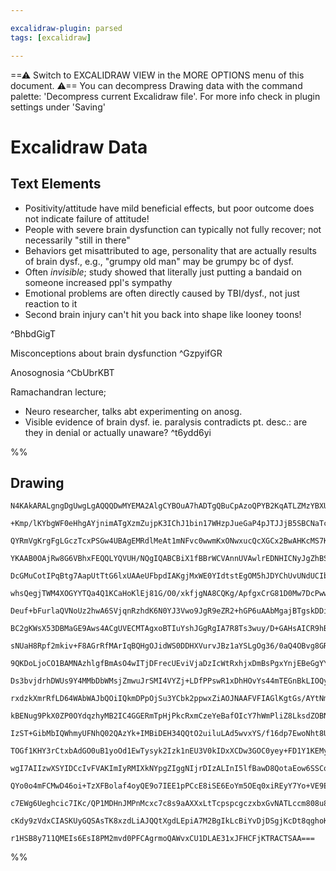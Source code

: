 ```yaml
---

excalidraw-plugin: parsed
tags: [excalidraw]

---
```

==⚠  Switch to EXCALIDRAW VIEW in the MORE OPTIONS menu of this document. ⚠== You can decompress Drawing data with the command palette: 'Decompress current Excalidraw file'. For more info check in plugin settings under 'Saving'


# Excalidraw Data
## Text Elements
- Positivity/attitude have mild beneficial effects, but poor outcome does not indicate failure of attitude!
- People with severe brain dysfunction can typically not fully recover; not necessarily "still in there"
- Behaviors get misattributed to age, personality that are actually results of brain dysf., e.g., "grumpy old man" may be grumpy bc of dysf. 
- Often *invisible*; study showed that literally just putting a bandaid on someone increased ppl's sympathy 
- Emotional problems are often directly caused by TBI/dysf., not just reaction to it
- Second brain injury can't hit you back into shape like looney toons!

 ^BhbdGigT

Misconceptions about brain dysfunction ^GzpyifGR

Anosognosia ^CbUbrKBT

Ramachandran lecture; 
- Neuro researcher, talks abt experimenting on anosg.
- Visible evidence of brain dysf. ie. paralysis contradicts pt. desc.: are they in denial or actually unaware? 
 ^t6ydd6yi

%%
## Drawing
```compressed-json
N4KAkARALgngDgUwgLgAQQQDwMYEMA2AlgCYBOuA7hADTgQBuCpAzoQPYB2KqATLZMzYBXUtiRoIACyhQ4zZAHoFAc0JRJQgEYA6bGwC2CgF7N6hbEcK4OCtptbErHALRY8RMpWdx8Q1TdIEfARcZgRmBShcZQUebQA2bQAWGjoghH0EDihmbgBtcDBQMBKIEm4IACFJTWIAcUJlABVUkshYRAqoLChW0sxuZ3iAZm0AdmGxgFYADh4kgEYZsZmk

+Kmp/lKYbgWF0eHhgAYjnimATgXzmZujpK3IChJ1bin17WHzpJueGaP4pJTJJjB5SBCNaTcX5HbQzUHWZTBbhHUHMKCkNgAawQAGE2Pg2KQKgBiBYIMlkvqQTS4bCY5QYoQcYh4glEiTo6zMOC4QLZKkQABmhHw+AAyrAkRJBB4BWiMdiAOrPSRQ1HorEICUwKXoGXlUGM5SSDjhXJoBagtg87BqHYWk6ghnCOAASWI5tQeQAuqDBeRMu7uBwhKL

QYRmVgKrgFgLGczTcxPSGw4UBAgEMRdlMeAt1mNFvc0wwmKxONwxucQcXGCx2BwAHKcMS7KsrKZLU7h5gAEXS3SzaEFBDCoM0wmZAFFgplssnQ/hQUI4MRcAPdhN/mN4ucq6d4qCiBxMcGF4e2HTM9xh/hR8XuphehJnKgAApsVhQQhmWAKNdfqAhGIBBUEkXBGFQfQRWIVBNCyBBhVtAhUAQwUEGwHJqFgoQoFQOA2EJVBhCgPRMlQYg2HCVAOD

YKAAB0OAjRw8G6VBhxFEQQLYQVUH/NQgIQABCBiX1fBBrWCVAnnUVAwlrEDNHICNyJgZhBSZDD61QPAOFQDpzAIfAYGo2i2IXYzAj0WsAG4TPojhTTEJNeRFYy6IgNERXwVBlPUJgEHckTUEqBAwLMQlmFQZQEFwqDmH/UhCE0HDMz0theOirDEBYTgCDtPSwNw3kQNpQDDIs8JQxyIjBQYxTcGU4hVMFbQsIQbRlFa1B3IZIR9DgYz8Rg/RrHcy

DcGMuCotIPqBtg7AapUtTtG6lxUAAeUFbpdIAKgjMxWE0YIdtstEgOM5hJDYChUvUNdUCIbpyFFYyACshDRPCcK/DhlF42DrFXEgiI4BjBEyTgQIjbBAlCVK4B8ABySLmBgfq10kNy1snfRaPrZC4AxI6Mki4qau28jCEsqAjO03APtSzRjKaSpXQUJrlqwmjcPez7Yc0zgGKgdK1CCsV0M4GD6uUiN3tIYydMR3DJDUVAYGEAG6R87J0su3BEAe

whsQegjTWM4XOGYYTQa4Q1KCaHoKlEj81G/O0/xkfjgNA8CQKg/ApfgxCrG81D0Mw7DcPwwjiNIkCKKo7nteYtcQPY3xAkWvjAOA63RPEnwQOkyRZIQeTYKU3SOfUjgBd0nS9PgAyXrssyW8stgbNbxyzRc2n3M80VtYK/zArWkKwvYFgopiyDCHimREuSgc0oyhAstLXLHvNwreMz0qhHK1BAmYKrIu4iuGqr5quvazqsJ6mb+sGgPxtBiBxsmk

Deuf+bFurlaQVNoUz2hwA6SVjqnRzhdK6N0YJ3Vwo9JgR9eZR2+hGP6uAAbMgajBTgskDDiVNNrGGIQwgwQRvgZGsk0Y8nUFjF8OM8ZbzwkTGcpNM7cQpo4amtM8AMylszVm7Mb5c1Mqg4+IQ66r1FmtcWehmSXxlhwOWCtrBK1AqrdWQhNaYm1sLWSYEDZEGNgSSG5tTZWwYgxAUgpOBQDFIQIw4hUB5j9PYgAYrgf29pUAHnvD0AAgkQZQXAJD

BC2gKWsX53DBMaGE9Aws4ACgUVECMTAgxoBTIuYshJGgRgIA7R8Ts3wuy/D+GAHsAICR9hBf2gdTTB2QmHDCzAsLLzwgRUgREcJx3IpRSKScmIGVYunTiWdPY5yEkFMSEki5qBLnJfySjr5qQ0l+fBDd9LuFpkndS7cJZdyTj3ZyiV+4eS/EPXykhR4QCChPcCU9IrRVivPBKSUUrwPStEdeeFN4cDyrAAq90yYHyPifM+i1parJam1DqXVH6zRf

sNUaH8Rpf2mkiv+F8AGrRfMArIqBQHgOJidWS0DDHXVurvJBz1aYSLgOg36/0aQ4OBvg8GRCoa11huQvCSMUa0Ixgw1ATCNkAu8oTOw7C95cS2oSnh4c+H0z5UzVALM2YALETzD6uF+bipkfZF88jJYrO1qoumHANEq1wto3R+jdZGJAiY51psEAWMttbGx8IcJsAAErhCcS4m8d42gQCPAgAAEuCY0T5XEfCmIUAAvlsYopRygSDqEYAahBBR1D

9QKDoLjoCO1BAMNAzhlgfBmAsO4wITjDFrecUEviVjaDzIcWtRxhjxDmBsPgxYnjEBeGgYYUwxjaF3OcAEY6AQ8HmPMUENyIRxp4NWMNCJdQomLPKTUrJCQkgpOSJAY5aT0njCyfEB6OTkA4NyYq/I/ReW1LqDy+IDQ7o1EqFUapP0Ki1JKYt+osyGmEMaRMnpLS5JtHaXYjpizOmXO6T0Po/QBgQJk6iZ5ixMSjBIXAPA4wTmIBB08qYw1hCvGg

Ds3bvjdrhDWUs9Y4MMbDbWMsjZmwuJrSMI4VYZj+LDfPPswR1xDhHOvYs44mTEGnBkLIOQyM5LDcuVcYnXGbniNuSsawFgDrDUeE8WTsMGYvNiQcbEJOggfHGiAABZeeCixBwHFaTaTuFoVLRrnXOM9tHYSAc8wJzCAXP1jc8RM11d1nMfcdkRxzioTbrDXY7IXifHcEE6UGzcTQkVAib0UE0Tm45YSdAa0KT7FXwyRZ7JVpEr+EKf59AgXguhct

rxdzkXmrRfLD64WAbWAJbQOiIQkmDPpOjSu3YCbk2ppwxZiAOJNAAFVFIAGlKgtGs/AYtNmBTltQM4MYMIe2HGGGu6Y/w5j6e2NwJIkxkhjCuHxmY5wThHDcYOn9FoFgTvWNcadMwphHFmBcIsYbl2xqhOu0om6XFJdKLu7E+72ToGJAgbt+xYynrpIh5kKOui3vvXyArxZhSihfUB99IG/2amVMO1UaAbsCC/QBnUVPZSgb8CaM0uwrQwdgHBhH

kBENug9PkX0ZP0OYdqzhyMB2IC4GGERmTpHjPkcRxmCzeYeBafOIcY7hWmPliZ8LksdZOBNlri4hYwJPiXEBGb4T/YqOWdvGN0o0mpwzgU/ODXkBVOp215psYT2sdfEPBGIzWH/fhrM67kNHv2hNYgIEmighQku1wL5igRTbNp4/GwTPrBs+xYcUGxLZe0uuQy9ZoJITSv5aiUwGJBAStdHK6CVJVXSAy5M6UPJDX8B54qAXjP6erACnpv1wNQ29

IzST+GibMbIQWhmyUFNhQ02QAzYk+IMBiDEH34QQtO2uiluLAd5wvxYS/f16dp7EwoNht8UkS4k610ffu5/gEoIh0jtQGmDiGO0OB3Ft3+DOCXRXzjQE2SHhF+i3XVH/QJwkFJGPUpBx3PWIxQMSSJx5BJ1sWfUAwqGAzlFZ3pwAOZwuX/UpxIOpxV3A15wtH51pFgwdDN1F2QwlzQ28Qwxq37x33l2jBSC5wTCYJj2U011dx4De3mDuFrSNwtwS

TOGf1KHY3rCtxbAdGO0uB1yoOd1EwTysyk2Izk1nEU3V0kIDxXCDw3GOC0yey+FD1Y1KEMyU3PEvAs0Tzr2KQkD9W8VpDAmZFvQenDk4lsiCgbAQBEHShPhCFEBuVICwiiHwExDc1wiwGykIHMIwRBl4nT06iCgADV54IEQIy4SAsgxAoVK4vMVpCB2o8JeQCBVJ55tJ7FyBmJqoXMVpgIgttA0AyY/JjJGosgQ4iJukwUW4mRKBioAB+VaHPEfP

wgI7AIIzwXSYIDCcIvFVAKImIyRMIXkNYpgZIggNIjrDIzALInI5lfBawD8QotaEow6SSCo4Ca3Goq+OonyRo/Alo1gSKVJTo8wboqAXo8IbAAY2VEeEYquMY5CQiKY2mGYigeYxYsveLG3TLSAFLKAavIyWvAJR8dvcJBCUnNjFvYrBvDvZJLvSrdJXvfg2PQfApYfFPfwkaNYwGEIrYwCQICItafYjEQ4+Ik4pIvSc49IlCa4pgbIhTXI+4go7

QYo0o4mFCMwD46oi+TzXFBolaf4oyQE9o7IEE1pPCcE8iSE6EoYm5OEq0xiREyY7Yo+VE9E71Ysaff1WfFxEbRfCNSbKHNfMdZNcASXSAfWOACUVObgNNaAG5TIPLKbLYBgBoigSoM9PHS9NkEkQUPM/MvoCAbAEQEnV0bofQCUZAq9VHCANAo9Qs4s0gUs8sjM3HC9HA6APAh9CkyARs5sjIDxIg9nOgznQoIskshTMsjISsunb7XgFMvsyc8sm

c7EWg6Ueghcic7IKc/QP1MDHnJMPnMcxc7c8s9aAXXxLtTcpspcgczxbxGvNATLccm808u8uLCvC0Z8k8qAHcvPUk9AJva8/sisqIUgKAQJJs66G5XAZkyQl8kCycZkSCjECgGChbXkVChsrc388slC66JoM/CQC9QsoLDEUUAADUGEmCSGSGB23HiCux3CrBTLIvxHwAAE1Bg9MFhYQxgeAtxcwAQ39zsUyjACJ9BYyawCBRtkRJ0GL4gFhZtjy

cKdy9zVdxCIASKUyGQSAsTK8xzdLiAJQQtXgdLEpiA7M2BgIkLcBiYvDjDSgjKcDt8qghoKhSBlAaQAAKXMEEXgX7LCPyrCGEeIAASgFADWUFDF5A8q8twF8uOCCqSt4BStCoiuUtKB/JXIQHPNc3cLHP9F4IDUjESl+ikrDSyDsuCAsz9K7yIGSWGwX1BABUTKatGytBwgjW4D9MysgDsFenDmYDFABTgCspsoBXsuvEcojM0kYCaAInwAqqyyI

r1HSB8y711QMEIs6EsI8PM2mvd0PFCAgrmoQAWvxCU1DLAE31xJFHCFjKTRACTSAA===
```
%%